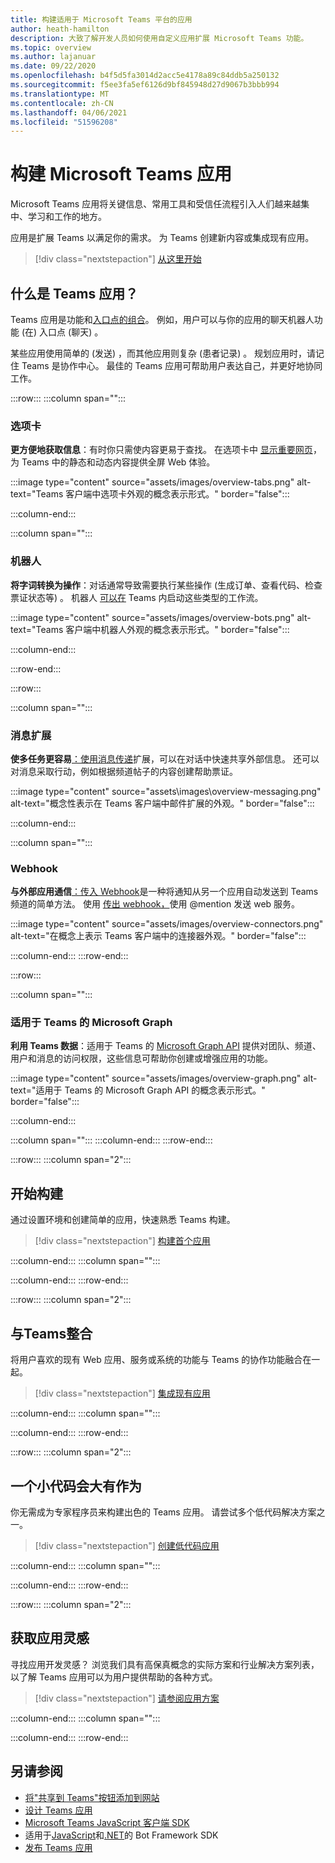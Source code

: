 ```yaml
---
title: 构建适用于 Microsoft Teams 平台的应用
author: heath-hamilton
description: 大致了解开发人员如何使用自定义应用扩展 Microsoft Teams 功能。
ms.topic: overview
ms.author: lajanuar
ms.date: 09/22/2020
ms.openlocfilehash: b4f5d5fa3014d2acc5e4178a89c84ddb5a250132
ms.sourcegitcommit: f5ee3fa5ef6126d9bf845948d27d9067b3bbb994
ms.translationtype: MT
ms.contentlocale: zh-CN
ms.lasthandoff: 04/06/2021
ms.locfileid: "51596208"
---
```

# <a name="build-apps-for-microsoft-teams"></a>构建 Microsoft Teams 应用

Microsoft Teams 应用将关键信息、常用工具和受信任流程引入人们越来越集中、学习和工作的地方。

应用是扩展 Teams 以满足你的需求。 为 Teams 创建新内容或集成现有应用。

> [!div class="nextstepaction"]
> [从这里开始](build-your-first-app/build-first-app-overview.md)

## <a name="what-are-teams-apps"></a>什么是 Teams 应用？

Teams 应用是功能和[入口点](concepts/capabilities-overview.md)[的组合](concepts/extensibility-points.md)。 例如，用户可以与你的应用的聊天机器人功能 (在) 入口点 (聊天) 。 

某些应用使用简单的 (发送) ，而其他应用则复杂 (患者记录) 。 规划应用时，请记住 Teams 是协作中心。 最佳的 Teams 应用可帮助用户表达自己，并更好地协同工作。

:::row:::
   :::column span="":::

### <a name="tabs"></a>选项卡

**更方便地获取信息**：有时你只需使内容更易于查找。 在选项卡中 [显示重要网页](tabs/what-are-tabs.md)，为 Teams 中的静态和动态内容提供全屏 Web 体验。

:::image type="content" source="assets/images/overview-tabs.png" alt-text="Teams 客户端中选项卡外观的概念表示形式。" border="false":::

   :::column-end:::

   :::column span="":::

### <a name="bots"></a>机器人

**将字词转换为操作**：对话通常导致需要执行某些操作 (生成订单、查看代码、检查票证状态等) 。 机器人 [可以在](bots/what-are-bots.md) Teams 内启动这些类型的工作流。

:::image type="content" source="assets/images/overview-bots.png" alt-text="Teams 客户端中机器人外观的概念表示形式。" border="false":::

   :::column-end:::

:::row-end:::

:::row:::

   :::column span="":::

### <a name="messaging-extensions"></a>消息扩展

**使多任务更容易**[：使用消息传递](messaging-extensions/what-are-messaging-extensions.md)扩展，可以在对话中快速共享外部信息。 还可以对消息采取行动，例如根据频道帖子的内容创建帮助票证。

:::image type="content" source="assets\images\overview-messaging.png" alt-text="概念性表示在 Teams 客户端中邮件扩展的外观。" border="false":::

   :::column-end:::

   :::column span="":::

### <a name="webhooks"></a>Webhook

**与外部应用通信**[：传入 Webhook](webhooks-and-connectors/what-are-webhooks-and-connectors.md#incoming-webhooks)是一种将通知从另一个应用自动发送到 Teams 频道的简单方法。 使用 [传出 webhook，](webhooks-and-connectors/what-are-webhooks-and-connectors.md#outgoing-webhooks)使用 @mention 发送 web 服务。

:::image type="content" source="assets/images/overview-connectors.png" alt-text="在概念上表示 Teams 客户端中的连接器外观。" border="false":::

   :::column-end:::
:::row-end:::

:::row:::

   :::column span="":::

### <a name="microsoft-graph-for-teams"></a>适用于 Teams 的 Microsoft Graph

**利用 Teams 数据**：适用于 Teams 的 [Microsoft Graph API](https://docs.microsoft.com/graph/teams-concept-overview) 提供对团队、频道、用户和消息的访问权限，这些信息可帮助你创建或增强应用的功能。

:::image type="content" source="assets/images/overview-graph.png" alt-text="适用于 Teams 的 Microsoft Graph API 的概念表示形式。" border="false":::

   :::column-end:::

   :::column span="":::
   :::column-end:::
:::row-end:::

:::row:::
   :::column span="2":::

## <a name="start-building"></a>开始构建

通过设置环境和创建简单的应用，快速熟悉 Teams 构建。

> [!div class="nextstepaction"]
> [构建首个应用](build-your-first-app/build-first-app-overview.md)

   :::column-end:::
   :::column span="":::

   :::column-end:::
:::row-end:::

:::row:::
   :::column span="2":::

## <a name="integrate-with-teams"></a>与Teams整合

将用户喜欢的现有 Web 应用、服务或系统的功能与 Teams 的协作功能融合在一起。

> [!div class="nextstepaction"]
> [集成现有应用](samples/integrating-web-apps.md)

   :::column-end:::
   :::column span="":::

   :::column-end:::
:::row-end:::

:::row:::
   :::column span="2":::

## <a name="a-little-code-goes-a-long-way"></a>一个小代码会大有作为

你无需成为专家程序员来构建出色的 Teams 应用。 请尝试多个低代码解决方案之一。

> [!div class="nextstepaction"]
> [创建低代码应用](samples/teams-low-code-solutions.md)

   :::column-end:::
   :::column span="":::

   :::column-end:::
:::row-end:::

:::row:::
   :::column span="2":::

## <a name="get-ideas-for-your-app"></a>获取应用灵感

寻找应用开发灵感？ 浏览我们具有高保真概念的实际方案和行业解决方案列表，以了解 Teams 应用可以为用户提供帮助的各种方式。

> [!div class="nextstepaction"]
> [请参阅应用方案](https://adoption.microsoft.com/extensibility-look-book/scenarios/)

   :::column-end:::
   :::column span="":::

   :::column-end:::
:::row-end:::

## <a name="see-also"></a>另请参阅

* [将"共享到 Teams"按钮添加到网站](concepts/build-and-test/share-to-teams.md)
* [设计 Teams 应用](concepts/design/design-teams-app-overview.md)
* [Microsoft Teams JavaScript 客户端 SDK](https://docs.microsoft.com/javascript/api/@microsoft/teams-js/?view=msteams-client-js-latest&preserve-view=true)
* 适用于[JavaScript](https://github.com/Microsoft/botbuilder-js)和[.NET](https://github.com/Microsoft/botbuilder-dotnet/)的 Bot Framework SDK
* [发布 Teams 应用](concepts/deploy-and-publish/overview.md)
